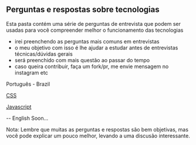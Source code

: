 ## Perguntas e respostas sobre tecnologias

Esta pasta contém uma série de perguntas de entrevista que podem ser usadas para você compreender melhor o funcionamento das tecnologias

- irei preenchendo as perguntas mais comuns em entrevistas
- o meu objetivo com isso é lhe ajudar a estudar antes de entrevistas técnicas/dúvidas gerais
- será preenchido com mais questão ao passar do tempo
- caso queira contribuir, faça um fork/pr, me envie mensagem no instagram etc

Português - Brazil

[CSS](https://github.com/Cassianosch/programador.cs-reels/tree/master/entrevistas/css)

[Javascript](https://github.com/Cassianosch/programador.cs-reels/tree/master/entrevistas/javascript)

-- English
Soon...

Nota: Lembre que muitas as perguntas e respostas são bem objetivas, mas você pode explicar um pouco melhor, levando a uma discusão interessante.
